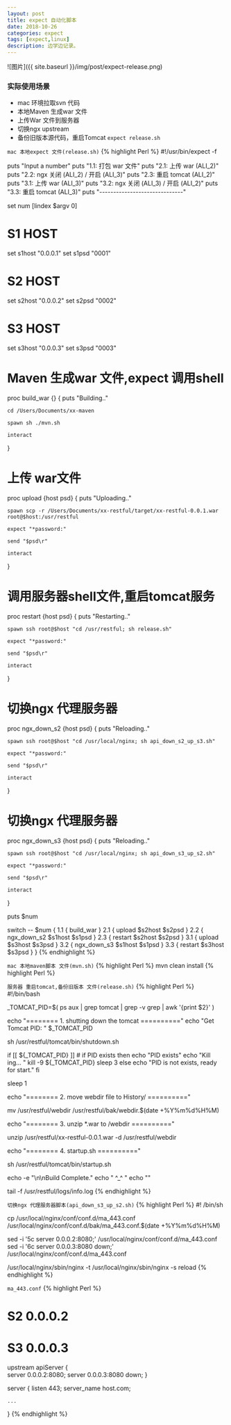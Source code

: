 ```yaml
---
layout: post
title: expect 自动化脚本
date: 2018-10-26
categories: expect
tags: [expect,linux]
description: 边学边记录。
---
```


![图片]({{ site.baseurl }}/img/post/expect-release.png)

### 实际使用场景
- mac 环境拉取svn 代码
- 本地Maven 生成war 文件
- 上传War 文件到服务器
- 切换ngx upstream
- 备份旧版本源代码，重启Tomcat
`expect release.sh`

`mac 本地expect 文件(release.sh)`
{% highlight Perl %}
#!/usr/bin/expect -f

puts "Input a number"
puts "1.1: 打包 war 文件"
puts "2.1: 上传 war (ALI_2)"
puts "2.2: ngx 关闭 (ALI_2) / 开启 (ALI_3)"
puts "2.3: 重启 tomcat (ALI_2)"
puts "3.1: 上传 war (ALI_3)"
puts "3.2: ngx 关闭 (ALI_3) / 开启 (ALI_2)"
puts "3.3: 重启 tomcat (ALI_3)"
puts "------------------------------"

set num [lindex $argv 0]
# S1 HOST
set s1host "0.0.0.1"
set s1psd "0001"

# S2 HOST
set s2host "0.0.0.2"
set s2psd "0002"

# S3 HOST
set s3host "0.0.0.3"
set s3psd "0003"

# Maven 生成war 文件,expect 调用shell
proc build_war {} {
	puts "Building.."

	cd /Users/Documents/xx-maven

	spawn sh ./mvn.sh

	interact
}

# 上传 war文件
proc upload {host psd} {
	puts "Uploading.."

	spawn scp -r /Users/Documents/xx-restful/target/xx-restful-0.0.1.war root@$host:/usr/restful
	
	expect "*password:"

	send "$psd\r"

	interact
}

# 调用服务器shell文件,重启tomcat服务
proc restart {host psd} {
	puts "Restarting.."

	spawn ssh root@$host "cd /usr/restful; sh release.sh"

	expect "*password:"

	send "$psd\r"

	interact
}

# 切换ngx 代理服务器
proc ngx_down_s2 {host psd} {
	puts "Reloading.."

	spawn ssh root@$host "cd /usr/local/nginx; sh api_down_s2_up_s3.sh"

	expect "*password:"

	send "$psd\r"

	interact
}

# 切换ngx 代理服务器
proc ngx_down_s3 {host psd} {
	puts "Reloading.."

	spawn ssh root@$host "cd /usr/local/nginx; sh api_down_s3_up_s2.sh"

	expect "*password:"

	send "$psd\r"

	interact
}

puts $num

switch -- $num {
	1.1 {
		build_war
	}
    2.1 {
       upload $s2host $s2psd
    }
    2.2 {
    	ngx_down_s2 $s1host $s1psd
    }
    2.3 {
       restart $s2host $s2psd
    }
    3.1 {
       upload $s3host $s3psd
    }
    3.2 {
    	ngx_down_s3 $s1host $s1psd
    }
    3.3 {
       restart $s3host $s3psd
    }
}
{% endhighlight %}

`mac 本地maven脚本 文件(mvn.sh)`
{% highlight Perl %}
mvn clean install
{% highlight Perl %}

`服务器 重启tomcat,备份旧版本 文件(release.sh)`
{% highlight Perl %}
#!/bin/bash

_TOMCAT_PID=$( ps aux | grep tomcat | grep -v grep | awk '{print $2}' )

echo "======== 1. <kill tomcat> shutting down the tomcat  =========="
echo "Get Tomcat PID: " $_TOMCAT_PID

sh /usr/restful/tomcat/bin/shutdown.sh

if [[ ${_TOMCAT_PID} ]]   # if PID exists 
then
  echo "PID exists"
  echo "Kill ing... "
  kill -9 ${_TOMCAT_PID}
  sleep 3
else 
  echo "PID is not exists, ready for start."
fi

sleep 1

echo "======== 2. <backup webdir> move webdir file to History/  =========="

mv /usr/restful/webdir /usr/restful/bak/webdir.$(date +%Y%m%d%H%M)

echo "======== 3. <deploy new-war> unzip *.war to /webdir  =========="

unzip /usr/restful/xx-restful-0.0.1.war -d /usr/restful/webdir

echo "======== 4. <starting tomcat> startup.sh  =========="

sh /usr/restful/tomcat/bin/startup.sh

echo -e "\n\nBuild Complete."
echo "  ^_^  "
echo ""

tail -f /usr/restful/logs/info.log
{% endhighlight %}

`切换ngx 代理服务器脚本(api_down_s3_up_s2.sh)`
{% highlight Perl %}
#! /bin/sh

cp /usr/local/nginx/conf/conf.d/ma_443.conf /usr/local/nginx/conf/conf.d/bak/ma_443.conf.$(date +%Y%m%d%H%M)

sed -i '5c server 0.0.0.2:8080;' /usr/local/nginx/conf/conf.d/ma_443.conf
sed -i '6c server 0.0.0.3:8080 down;' /usr/local/nginx/conf/conf.d/ma_443.conf

/usr/local/nginx/sbin/nginx -t
/usr/local/nginx/sbin/nginx -s reload
{% endhighlight %}


`ma_443.conf`
{% highlight Perl %}
# S2 0.0.0.2
# S3 0.0.0.3

upstream apiServer {    
server 0.0.0.2:8080;
server 0.0.0.3:8080 down;
}  

server {
    listen 443;
    server_name host.com;
    
    ...
}
{% endhighlight %}